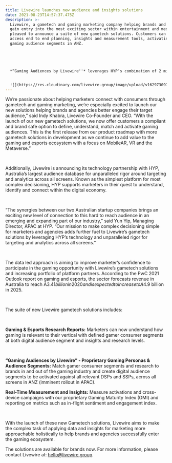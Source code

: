 ```yaml
---
title: Livewire launches new audience and insights solutions
date: 2021-08-23T14:57:37.475Z
description: >-
  Livewire, a gametech and gaming marketing company helping brands and marketers
  gain entry into the most exciting sector within entertainment and media, is
  pleased to announce a suite of new gametech solutions. Customers can now
  access end to end planning, insights and measurement tools, activating unique
  gaming audience segments in ANZ.


   


  *“Gaming Audiences by Livewire''* leverages HYP’s combination of 2 million pre-set variables and advanced machine learning, giving Livewire customers access to (including but not limited) location, behavior, age, gender, income, retail expenditure and household type gaming and esports audience insights. From planning to targeting to measurement and analysis, these new capabilities help marketers and agencies better understand gaming and esports audience personas with 100% cookie free, privacy compliant and opt-in devices-only data.


  ![](https://res.cloudinary.com/livewire-group/image/upload/v1629730973/Data_jsadci.jpg)
---
```

We’re passionate about helping marketers connect with consumers through gametech and gaming marketing, we’re especially excited to launch our new solutions helping brands and agencies better engage their target audience,” said Indy Khabra, Livewire Co-Founder and CEO. “With the launch of our new gametech solutions, we now offer customers a compliant and brand safe option to define, understand, match and activate gaming audiences. This is the first release from our product roadmap with more gametech solutions in development as we continue to add value to the gaming and esports ecosystem with a focus on MobileAR, VR and the Metaverse.”

 

Additionally, Livewire is announcing its technology partnership with HYP, Australia’s largest audience database for unparalleled rigor around targeting and analytics across all screens. Known as the simplest platform for most complex decisioning, HYP supports marketers in their quest to understand, identify and connect within the digital economy. 

 

“The synergies between our two Australian startup companies brings an exciting new level of connection to this hard to reach audience in an emerging and expanding part of our industry,” said Yun Yip, Managing Director, APAC at HYP. “Our mission to make complex decisioning simple for marketers and agencies adds further fuel to Livewire’s gametech solutions by leveraging HYP’s technology and unparalleled rigor for targeting and analytics across all screens.”

 

The data led approach is aiming to improve marketer’s confidence to participate in the gaming opportunity with Livewire’s gametech solutions and increasing portfolio of platform partners. According to the PwC 2021 Outlook report on gaming and esports, the sector forecasts revenue in Australia to reach A$3.41 billion in 2020 and is expected to increase to A$4.9 billion in 2025.

 

The suite of new Livewire gametech solutions includes:

 

**Gaming & Esports Research Reports:** Marketers can now understand how gaming is relevant to their vertical with defined gamer consumer segments at both digital audience segment and insights and research levels.

 

**“Gaming Audiences by Livewire” - Proprietary Gaming Personas & Audience Segments:** Match gamer consumer segments and research to brands in and out of the gaming industry and create digital audience segments to be activated against all relevant DSPs and SSPs, across all screens in ANZ (imminent rollout in APAC).



**Real-Time Measurement and Insights:** Measure activations and cross-device campaigns with our proprietary Gaming Maturity Index (GMI) and reporting on metrics such as in-flight sentiment and engagement index.

 

With the launch of these new Gametech solutions, Livewire aims to make the complex task of applying data and insights for marketing more approachable holistically to help brands and agencies successfully enter the gaming ecosystem.



The solutions are available for brands now. For more information, please contact Livewire at: hello@livewire.group.